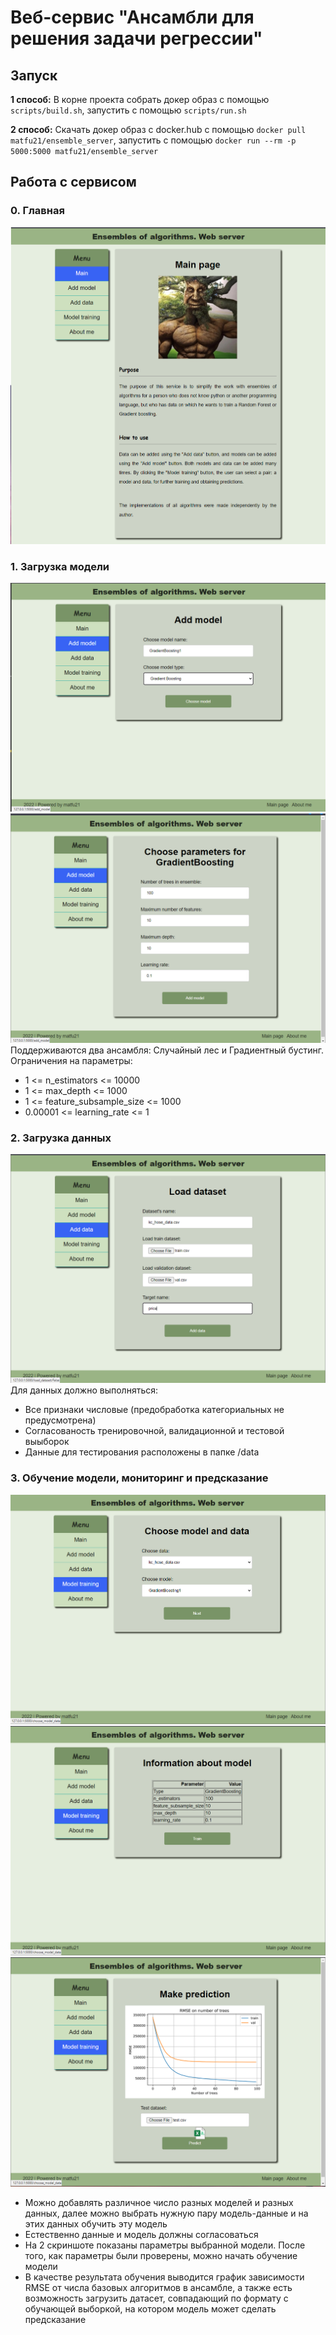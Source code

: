 # Веб-сервис "Ансамбли для решения задачи регрессии"

## Запуск
**1 способ:** В корне проекта собрать докер образ с помощью ```scripts/build.sh```, запустить с помощью ```scripts/run.sh```  

**2 способ:** Скачать докер образ с docker.hub с помощью ```docker pull matfu21/ensemble_server```, запустить с помощью ```docker run --rm -p 5000:5000 matfu21/ensemble_server```

## Работа с сервисом

### 0. Главная
![alt text](https://github.com/matfu-pixel/Task-03/blob/description/images/0.png)

### 1. Загрузка модели
![alt text](https://github.com/matfu-pixel/Task-03/blob/description/images/1.png)
![alt text](https://github.com/matfu-pixel/Task-03/blob/description/images/2.png)
Поддерживаются два ансамбля: Случайный лес и Градиентный бустинг. Ограничения на параметры:
* 1 <= n_estimators <= 10000
* 1 <= max_depth <= 1000
* 1 <= feature_subsample_size <= 1000
* 0.00001 <= learning_rate <= 1

### 2. Загрузка данных
![alt text](https://github.com/matfu-pixel/Task-03/blob/description/images/3.png)
Для данных должно выполняться:
* Все признаки числовые (предобработка категориальных не предусмотрена)
* Согласованость тренировочной, валидационной и тестовой выыборок
* Данные для тестирования расположены в папке /data

### 3. Обучение модели, мониторинг и предсказание
![alt text](https://github.com/matfu-pixel/Task-03/blob/description/images/4.png)
![alt text](https://github.com/matfu-pixel/Task-03/blob/description/images/5.png)
![alt text](https://github.com/matfu-pixel/Task-03/blob/description/images/6.png)

* Можно добавлять различное число разных моделей и разных данных, далее можно выбрать нужную пару модель-данные и на этих данных обучить эту модель
* Естественно данные и модель должны согласоваться
* На 2 скриншоте показаны параметры выбранной модели. После того, как параметры были проверены, можно начать обучение модели
* В качестве результата обучения выводится график зависимости RMSE от числа базовых алгоритмов в ансамбле, а также есть возможность загрузить датасет, совпадающий по формату с обучающей выборкой, на котором модель может сделать предсказание
